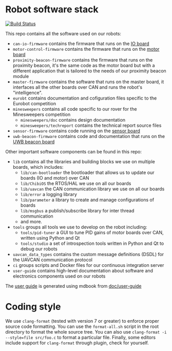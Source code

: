# Robot software stack

[![Build Status](https://travis-ci.org/cvra/robot-software.svg?branch=master)](https://travis-ci.org/cvra/robot-software)

This repo contains all the software used on our robots:
- `can-io-firmware` contains the firmware that runs on the [IO board](http://www.cvra.ch/technologies/io_board.html)
- `motor-control-firmware` contains the firmware that runs on the [motor board](http://www.cvra.ch/technologies/motor_board.html)
- `proximity-beacon-firmware` contains the firmware that runs on the proximity beacon, it's the same code as the motor board but with a different application that is tailored to the needs of our proximity beacon module
- `master-firmware` contains the software that runs on the master board, it interfaces all the other boards over CAN and runs the robot's "intelligence".
- `eurobt` contains documentation and cofiguration files specific to the Eurobot competition
- `minesweepers` contains all code specific to our rover for the Minesweepers competition
    * `minesweepers/doc` contains design documentation
    * `minesweepers/techreport` contains the technical report source files
- `sensor-firmware` contains code running on the [sensor board](https://www.cvra.ch/robot-software/sensor.html)
- `uwb-beacon-firmware` contains code and documentation that runs on the [UWB beacon board](https://www.cvra.ch/robot-software/beacon.html)

Other important software components can be found in this repo:
- `lib` contains all the libraries and building blocks we use on multiple boards, which includes:
    * `lib/can-bootloader` the bootloader that allows us to update our boards (IO and motor) over CAN
    * `lib/ChibiOS` the RTOS/HAL we use on all our boards
    * `lib/uavcan` the CAN communication library we use on all our boards
    * `lib/error` a logging library
    * `lib/parameter` a library to create and manage configurations of boards
    * `lib/msgbus` a publish/subscribe library for inter thread communication
    * and more.
- `tools` groups all tools we use to develop on the robot including:
    * `tools/pid-tuner` a GUI to tune PID gains of motor boards over CAN, written using Python and Qt
    * `tools/studio` a set of introspection tools written in Python and Qt to debug our robots
- `uavcan_data_types` contains the custom message definitions (DSDL) for the UAVCAN communication protocol
- `ci` groups scripts and Docker files for our continuous integration server
- `user-guide` contains high-level documentation about software and electronics components used on our robots

The [user guide](http://cvra.ch/robot-software) is generated using mdbook from [doc/user-guide](/doc/user-guide)

# Coding style

We use `clang-format` (tested with version 7 or greater) to enforce proper source code formatting.
You can use the `format-all.sh` script in the root directory to format the whole source tree.
You can also use `clang-format -i --style=file src/foo.c` to format a particular file.
Finally, some editors include support for `clang-format` through plugin, check for yourself.
